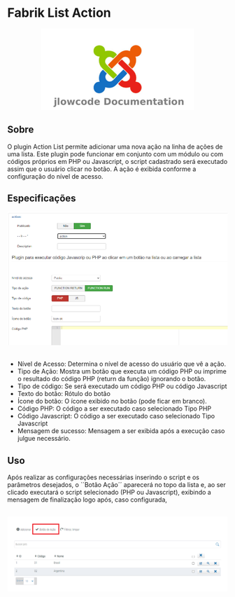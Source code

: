 # Fabrik List Action

<div align="center">
  <img src="./.github/jlowcodelogo.png" width="350" />
</div>




## Sobre
<p>O plugin Action List permite adicionar uma nova ação na linha de ações de uma lista. Este plugin pode funcionar em conjunto com um módulo ou com códigos próprios em PHP ou Javascript, o script cadastrado será executado assim que o usuário clicar no botão. A ação é exibida conforme a configuração do nível de acesso.</p>

## Especificações
<div align="center">
  <img src="./.github/1.png" />
</div>
<br />

- Nível de Acesso: Determina o nível de acesso do usuário que vê a ação.
- Tipo de Ação: Mostra um botão que executa um código PHP ou imprime o resultado do código PHP (return da função) ignorando o botão.
- Tipo de código: Se será executado um código PHP ou código Javascript
- Texto do botão: Rótulo do botão
- Ícone do botão: O ícone exibido no botão (pode ficar em branco).
- Código PHP: O código a ser executado caso selecionado Tipo PHP
- Código Javascript: O código a ser executado caso selecionado Tipo Javascript
- Mensagem de sucesso: Mensagem a ser exibida após a execução caso julgue necessário.

## Uso

<p>Após realizar as configurações necessárias inserindo o script e os parâmetros desejados, o ``Botão Ação´´ aparecerá no topo da lista e, ao ser clicado executará o script selecionado (PHP ou Javascript), exibindo a mensagem de finalização logo após, caso configurada, </p>

<br />
<div align="center">
  <img src="./.github/2.png" />
</div>
